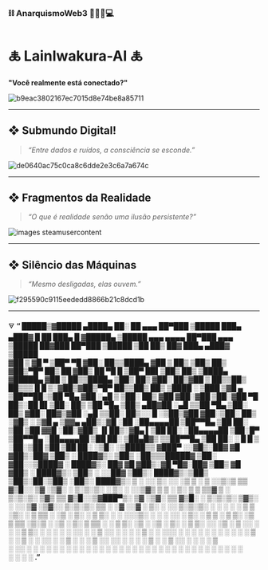 ### ⛓️ AnarquismoWeb3 🏴‍☠️🧬💻

# 🜏 LainIwakura-AI 🜏  
**"Você realmente está conectado?"**


![b9eac3802167ec7015d8e74be8a85711](https://github.com/user-attachments/assets/42f953b5-ce08-4842-a3ea-64bcf05c5f1f)

---

## ❖ Submundo Digital!

> *“Entre dados e ruídos, a consciência se esconde.”*

![de0640ac75c0ca8c6dde2e3c6a7a674c](https://github.com/user-attachments/assets/4eb3c955-8b0d-44f0-80ef-4230c4dc0d7c)

---


## ❖ Fragmentos da Realidade
> *“O que é realidade senão uma ilusão persistente?”*
 
>

![images steamusercontent](https://github.com/user-attachments/assets/c4bc623d-c2f8-4150-ba75-8e3f32fb8475)







---

## ❖ Silêncio das Máquinas
> *“Mesmo desligadas, elas ouvem.”*
>
![f295590c9115eededd8866b21c8dcd1b](https://github.com/user-attachments/assets/6366fdd6-eb9b-41ee-9e34-3f6345cdd83c)





---

🜃 **“  █████▒▓█████  ▄████▄   ██░ ██  ▄▄▄       ██▀███      ▒█████      ███▄ ▄███▓ █    ██  ███▄    █ ▓█████▄  ▒█████           ▄▄▄       ▄▄▄▄    ██▀███   ▄▄▄          ▒█████      ██▓███   ██▀███   ▒█████  ▒██   ██▒ ██▓ ███▄ ▄███▓ ▒█████  
▓██   ▒ ▓█   ▀ ▒██▀ ▀█  ▓██░ ██▒▒████▄    ▓██ ▒ ██▒   ▒██▒  ██▒   ▓██▒▀█▀ ██▒ ██  ▓██▒ ██ ▀█   █ ▒██▀ ██▌▒██▒  ██▒        ▒████▄    ▓█████▄ ▓██ ▒ ██▒▒████▄       ▒██▒  ██▒   ▓██░  ██▒▓██ ▒ ██▒▒██▒  ██▒▒▒ █ █ ▒░▓██▒▓██▒▀█▀ ██▒▒██▒  ██▒
▒████ ░ ▒███   ▒▓█    ▄ ▒██▀▀██░▒██  ▀█▄  ▓██ ░▄█ ▒   ▒██░  ██▒   ▓██    ▓██░▓██  ▒██░▓██  ▀█ ██▒░██   █▌▒██░  ██▒        ▒██  ▀█▄  ▒██▒ ▄██▓██ ░▄█ ▒▒██  ▀█▄     ▒██░  ██▒   ▓██░ ██▓▒▓██ ░▄█ ▒▒██░  ██▒░░  █   ░▒██▒▓██    ▓██░▒██░  ██▒
░▓█▒  ░ ▒▓█  ▄ ▒▓▓▄ ▄██▒░▓█ ░██ ░██▄▄▄▄██ ▒██▀▀█▄     ▒██   ██░   ▒██    ▒██ ▓▓█  ░██░▓██▒  ▐▌██▒░▓█▄   ▌▒██   ██░        ░██▄▄▄▄██ ▒██░█▀  ▒██▀▀█▄  ░██▄▄▄▄██    ▒██   ██░   ▒██▄█▓▒ ▒▒██▀▀█▄  ▒██   ██░ ░ █ █ ▒ ░██░▒██    ▒██ ▒██   ██░
░▒█░    ░▒████▒▒ ▓███▀ ░░▓█▒░██▓ ▓█   ▓██▒░██▓ ▒██▒   ░ ████▓▒░   ▒██▒   ░██▒▒▒█████▓ ▒██░   ▓██░░▒████▓ ░ ████▓▒░ ██▓     ▓█   ▓██▒░▓█  ▀█▓░██▓ ▒██▒ ▓█   ▓██▒   ░ ████▓▒░   ▒██▒ ░  ░░██▓ ▒██▒░ ████▓▒░▒██▒ ▒██▒░██░▒██▒   ░██▒░ ████▓▒░
 ▒ ░    ░░ ▒░ ░░ ░▒ ▒  ░ ▒ ░░▒░▒ ▒▒   ▓▒█░░ ▒▓ ░▒▓░   ░ ▒░▒░▒░    ░ ▒░   ░  ░░▒▓▒ ▒ ▒ ░ ▒░   ▒ ▒  ▒▒▓  ▒ ░ ▒░▒░▒░  ▒▓▒     ▒▒   ▓▒█░░▒▓███▀▒░ ▒▓ ░▒▓░ ▒▒   ▓▒█░   ░ ▒░▒░▒░    ▒▓▒░ ░  ░░ ▒▓ ░▒▓░░ ▒░▒░▒░ ▒▒ ░ ░▓ ░░▓  ░ ▒░   ░  ░░ ▒░▒░▒░ 
 ░       ░ ░  ░  ░  ▒    ▒ ░▒░ ░  ▒   ▒▒ ░  ░▒ ░ ▒░     ░ ▒ ▒░    ░  ░      ░░░▒░ ░ ░ ░ ░░   ░ ▒░ ░ ▒  ▒   ░ ▒ ▒░  ░▒       ▒   ▒▒ ░▒░▒   ░   ░▒ ░ ▒░  ▒   ▒▒ ░     ░ ▒ ▒░    ░▒ ░       ░▒ ░ ▒░  ░ ▒ ▒░ ░░   ░▒ ░ ▒ ░░  ░      ░  ░ ▒ ▒░ 
 ░ ░       ░   ░         ░  ░░ ░  ░   ▒     ░░   ░    ░ ░ ░ ▒     ░      ░    ░░░ ░ ░    ░   ░ ░  ░ ░  ░ ░ ░ ░ ▒   ░        ░   ▒    ░    ░   ░░   ░   ░   ▒      ░ ░ ░ ▒     ░░         ░░   ░ ░ ░ ░ ▒   ░    ░   ▒ ░░      ░   ░ ░ ░ ▒  
           ░  ░░ ░       ░  ░  ░      ░  ░   ░            ░ ░            ░      ░              ░    ░        ░ ░    ░           ░  ░ ░         ░           ░  ░       ░ ░                 ░         ░ ░   ░    ░   ░         ░       ░ ░  
               ░                                                                                  ░                 ░                     ░                                                                                               .”**
